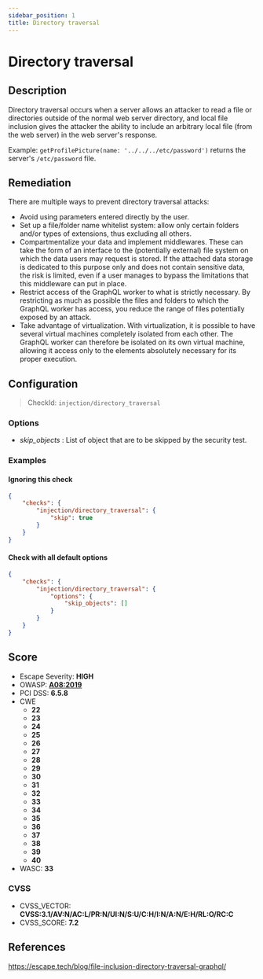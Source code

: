 ```yaml
---
sidebar_position: 1
title: Directory traversal
---
```


# Directory traversal

## Description

Directory traversal occurs when a server allows an attacker to read a file or directories outside of the normal web server directory, and local file inclusion gives the attacker the ability to include an arbitrary local file (from the web server) in the web server's response.

Example: `getProfilePicture(name: '../../../etc/password')` returns the server's `/etc/password` file.

## Remediation

There are multiple ways to prevent directory traversal attacks:
- Avoid using parameters entered directly by the user.
- Set up a file/folder name whitelist system: allow only certain folders and/or types of extensions, thus excluding all others.
- Compartmentalize your data and implement middlewares. These can take the form of an interface to the (potentially external) file system on which the data users may request is stored. If the attached data storage is dedicated to this purpose only and does not contain sensitive data, the risk is limited, even if a user manages to bypass the limitations that this middleware can put in place.
- Restrict access of the GraphQL worker to what is strictly necessary. By restricting as much as possible the files and folders to which the GraphQL worker has access, you reduce the range of files potentially exposed by an attack.
- Take advantage of virtualization. With virtualization, it is possible to have several virtual machines completely isolated from each other. The GraphQL worker can therefore be isolated on its own virtual machine, allowing it access only to the elements absolutely necessary for its proper execution.


## Configuration

> CheckId: `injection/directory_traversal`

### Options

- *skip_objects* : List of object that are to be skipped by the security test.



### Examples


#### Ignoring this check

```json
{
    "checks": {
        "injection/directory_traversal": {
            "skip": true
        }
    }
}
```


#### Check with all default options

```json
{
    "checks": {
        "injection/directory_traversal": {
            "options": {
                "skip_objects": []
            }
        }
    }
}
```




## Score

- Escape Severity: **<span className="high-severity">HIGH</span>**
- OWASP: **[A08:2019](https://github.com/OWASP/API-Security/blob/master/2019/en/src/0xa8-injection.md)**
- PCI DSS: **6.5.8**
- CWE
  - **22**
  - **23**
  - **24**
  - **25**
  - **26**
  - **27**
  - **28**
  - **29**
  - **30**
  - **31**
  - **32**
  - **33**
  - **34**
  - **35**
  - **36**
  - **37**
  - **38**
  - **39**
  - **40**
- WASC: **33**



### CVSS

- CVSS_VECTOR: **CVSS:3.1/AV:N/AC:L/PR:N/UI:N/S:U/C:H/I:N/A:N/E:H/RL:O/RC:C**
- CVSS_SCORE: **7.2**

## References

https://escape.tech/blog/file-inclusion-directory-traversal-graphql/
